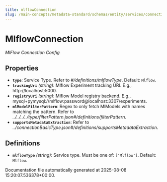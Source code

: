 ```yaml
---
title: mlflowConnection
slug: /main-concepts/metadata-standard/schemas/entity/services/connections/mlmodel/mlflowconnection
---
```


# MlflowConnection

*MlFlow Connection Config*

## Properties

- **`type`**: Service Type. Refer to *#/definitions/mlflowType*. Default: `Mlflow`.
- **`trackingUri`** *(string)*: Mlflow Experiment tracking URI. E.g., http://localhost:5000.
- **`registryUri`** *(string)*: Mlflow Model registry backend. E.g., mysql+pymysql://mlflow:password@localhost:3307/experiments.
- **`mlModelFilterPattern`**: Regex to only fetch MlModels with names matching the pattern. Refer to *../../../../type/filterPattern.json#/definitions/filterPattern*.
- **`supportsMetadataExtraction`**: Refer to *../connectionBasicType.json#/definitions/supportsMetadataExtraction*.
## Definitions

- **`mlflowType`** *(string)*: Service type. Must be one of: `['Mlflow']`. Default: `Mlflow`.


Documentation file automatically generated at 2025-08-08 15:20:07.536378+00:00.
